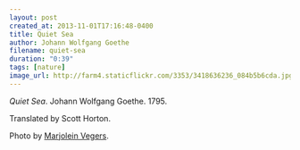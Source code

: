 ```yaml
---
layout: post
created_at: 2013-11-01T17:16:48-0400
title: Quiet Sea
author: Johann Wolfgang Goethe
filename: quiet-sea
duration: "0:39"
tags: [nature]
image_url: http://farm4.staticflickr.com/3353/3418636236_084b5b6cda.jpg
---
```


_Quiet Sea_.  Johann Wolfgang Goethe.  1795.

Translated by Scott Horton.

Photo by [Marjolein Vegers](http://www.flickr.com/photos/marjoleinvegers/3418636236/).

